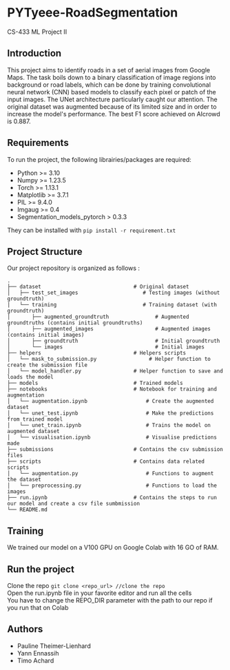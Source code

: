 # PYTyeee-RoadSegmentation
CS-433 ML Project II


## Introduction
This project aims to identify roads in a set of aerial images from Google Maps. The task boils down to a binary classification of image regions into background or road labels, which can be done by training convolutional neural network (CNN) based models to classify each pixel or patch of the input images. The UNet architecture particularly caught our attention. The original dataset was augmented because of its limited size and in order to increase the model's performance. The best F1 score achieved on AIcrowd is 0.887.


## Requirements
To run the project, the following librairies/packages are required:
- Python >= 3.10
- Numpy >= 1.23.5
- Torch >= 1.13.1
- Matplotlib >= 3.7.1
- PIL >= 9.4.0
- Imgaug >= 0.4
- Segmentation_models_pytorch > 0.3.3

They can be installed with `pip install -r requirement.txt`
 

## Project Structure
Our project repository is organized as follows : 
```
.
├── dataset                              # Original dataset
│   ├── test_set_images                     # Testing images (without groundtruth)
|   └── training                            # Training dataset (with groundtruth)
│       ├── augmented_groundtruth               # Augmented groundtruths (contains initial groundtruths)
│       ├── augmented_images                    # Augmented images (contains initial images)
│       ├── groundtruth                         # Initial groundtruth
│       └── images                              # Initial images
├── helpers                              # Helpers scripts
│   └── mask_to_submission.py                 # Helper function to create the submission file
│   └── model_handler.py                 # Helper function to save and loads the model 
├── models                               # Trained models
├── notebooks                            # Notebook for training and augmentation
│   └── augmentation.ipynb                   # Create the augmented dataset
│   └── unet_test.ipynb                      # Make the predictions from trained model
│   └── unet_train.ipynb                     # Trains the model on augmented dataset
│   └── visualisation.ipynb                  # Visualise predictions made 
├── submissions                          # Contains the csv submission files
├── scripts                              # Contains data related scripts   
│   └── augmentation.py                      # Functions to augment the dataset
│   └── preprocessing.py                     # Functions to load the images
├── run.ipynb                            # Contains the steps to run our model and create a csv file sumbmission 
└── README.md                         

```
## Training 
We trained our model on a V100 GPU on Google Colab with 16 GO of RAM.

## Run the project 
Clone the repo `git clone <repo_url> //clone the repo`\
Open the run.ipynb file in your favorite editor and run all the cells\
You have to change the REPO_DIR parameter with the path to our repo if you run that on Colab

## Authors
- Pauline Theimer-Lienhard
- Yann Ennassih
- Timo Achard
